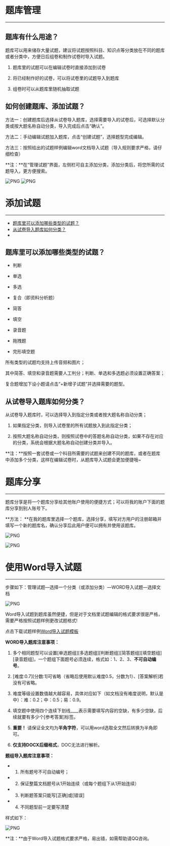 # 题库管理
----------

## 题库有什么用途？ ##

题库可以用来储存大量试题，建议将试题按照科目、知识点等分类放在不同的题库或者分类中，方便日后组卷和制作试卷时导入试题。

1. 题库里的试题可以在编辑试卷时直接添加到试卷

2. 将已经制作好的试卷，可以将试卷里的试题导入到题库

3. 组卷时可以从题库里随机抽取试题

## 如何创建题库、添加试题？ ##

方法一：创建题库后选择从试卷导入题库，选择需要导入的试卷后，可选择默认分类或按大题名称自动分类，导入完成后点击“确认”。 

方法二：手动编辑试题加入题库，点击“创建试题”，选择题型完成编辑。 

方法三：按照给出的试题样例编辑word文档导入试题（导入规则要求严格，请仔细检查）

**注：**在“管理试题”界面，左侧栏可自主添加分类，添加分类后，将您所需的试题导入，更方便搜索。

![PNG](_static/5-0.png)
![PNG]( _static/5-1.png)

# 添加试题
----------

* [题库里可以添加哪些类型的试题？](#题库里可以添加哪些类型的试题？)
* [从试卷导入题库如何分类？](#从试卷导入题库如何分类？)
* 
## 题库里可以添加哪些类型的试题？ ##

* 判断

* 单选

* 多选

* 复合（即资料分析题）

* 简答

* 填空

* 录音题

* 拖拽题

* 完形填空题

所有类型的试题均支持上传音频和图片；

其中简答、填空和录音题需要人工判分；判断、单选和多选题必须设置正确答案；

复合题增加下设小题请点击“+新增子试题”并选择需要的题型。

## 从试卷导入题库如何分类？ ##

从试卷导入题库时，可以选择导入到指定分类或者按大题名称自动分类；

1. 如果指定分类，则导入试卷里的所有试题放入到此指定分类；

2. 按照大题名称自动分类，则按照试卷中的答题名称自动分类，如果不存在对应的分类，系统会根据大题名称自动创建分类并导入。

**注：**按照一套试卷或一个科目所需要的试题来创建不同的题库，或者在题库中添加多个分类，这样在编辑试卷时，从题库导入试题会更加便捷哦~

# 题库分享
-------------

题库分享是将一个题库分享给其他账户使用的便捷方式；可以将我的账户下面的题库分享到别人账号下。

**方法： **在我的题库里选择一个题库，选择分享，填写对方用户的注册邮箱并填写一个新的题库名，确认分享后此用户便可以拥有并使用该题库。

![PNG](_static/5-01.png)

![PNG](_static/5-02.png)

# 使用Word导入试题
-------------------

步骤如下：管理试题—选择一个分类（或添加分类）—WORD导入试题—选择文档

![PNG](_static/5-2.png)

Word导入试题到题库虽然便捷，但是对于文档里试题编辑的格式要求很是严格，需要严格按照试题样例更改试题格式!

点击下载试题样例[Word导入试题模板](https://static.eztest.org/static/content/category/img/WORD试题导入样例.docx?_version=46)

**WORD导入题库注意事项：**

1. 多个相同题型可以设置[单选题组][多选题组][判断题组][简答题组][填空题组][录音题组]，一个题组下面题号必须连续，格式如：1、2、3、**不可自动编号**。

2. [难度:0.7][分数:1]可省略（省略后使用默认难度0.5，分数为1）、[答案解析]若没有可省略。

3. 难度等级设置数值越大越容易，具体对应如下（如文档没有难度说明，默认是中）：难：0.2；中：0.5；易：0.9。

4. 填空题中使用四个连续下划线____表示需要填写内容的空缺，有多少空缺，后续就要有多少个[参考答案]标签。

5. **重要！** 请保证全文均为**半角字符**，可以用word选取全文然后转换为半角即可。

6. **仅支持DOCX后缀格式**，DOC无法进行解析。

**题组导入题库注意事项：**

- 1. 所有题号不可自动编号；
- 2. 保证整篇文档题号从1开始连续（或每个题组下从1开始连续）
- 3. 判断题答案只能写[正确]或[错误]
- 4. 不同题型前一定要写清楚

样式如下：

![PNG](_static/5-3.png)

**注：**由于Word导入试题格式要求严格，易出错，如需帮助请QQ咨询。
